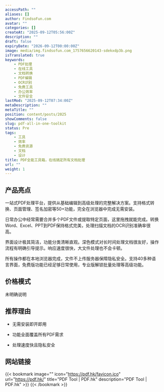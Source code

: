 ```yaml
---
accessPath: ""
aliases: []
author: FindsoFun.com
avatar: ""
categories: []
createAt: "2025-09-12T05:56:00Z"
description: ""
draft: false
expiryDate: "2026-09-12T00:00:00Z"
image: media/img.findsofun.com_1757656620143-sdekxdp3b.png
isTranslated: true
keywords:
    - PDF处理
    - 在线工具
    - 文档转换
    - PDF编辑
    - OCR识别
    - 免费工具
    - 办公效率
    - 文件安全
lastMod: "2025-09-12T07:34:00Z"
metaDescription: ""
metaTitle: ""
position: content/posts/2025
showComments: false
slug: pdf-all-in-one-toolkit
status: Pre
tags:
    - 工具
    - 效率
    - 免费资源
    - 文档
    - 设计
title: PDF全能工具箱，在线搞定所有文档处理
url: ""
weight: 1
---
```

## 产品亮点
一站式PDF处理平台，提供从基础编辑到高级处理的完整解决方案。支持格式转换、页面管理、签名加密等50+功能，完全在浏览器中完成无需安装。

日常办公中经常需要合并多个PDF文件或提取特定页面，这里拖拽就能完成。转换Word、Excel、PPT到PDF保持格式完美，处理扫描文档的OCR识别准确率很高。

界面设计极其简洁，功能分类清晰直观。深色模式对长时间处理文档很友好，操作流程有明确引导提示。响应速度很快，大文件处理也不会卡顿。

所有操作都在本地浏览器完成，文件不上传服务器保障隐私安全。支持40多种语言界面，免费版功能已经足够日常使用，专业版解锁批量处理等高级功能。

## 价格模式
<!--more-->未明确说明

## 推荐理由
- 无需安装即开即用

- 功能全面覆盖所有PDF需求

- 处理速度快且隐私安全

## 网站链接
{{< bookmark image="<no value>" icon="https://pdf.hk/favicon.ico" url="https://pdf.hk/" title="PDF Tool | PDF.hk" description="PDF Tool | PDF.hk" >}}
{{< /bookmark >}}

